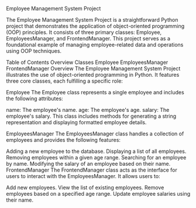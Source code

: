 Employee Management System Project

The Employee Management System Project is a straightforward Python project that demonstrates the application of object-oriented programming (OOP) principles. It consists of three primary classes: Employee, EmployeesManager, and FrontendManager. This project serves as a foundational example of managing employee-related data and operations using OOP techniques.

Table of Contents
Overview
Classes
Employee
EmployeesManager
FrontendManager
Overview
The Employee Management System Project illustrates the use of object-oriented programming in Python. It features three core classes, each fulfilling a specific role:

Employee
The Employee class represents a single employee and includes the following attributes:

name: The employee's name.
age: The employee's age.
salary: The employee's salary.
This class includes methods for generating a string representation and displaying formatted employee details.

EmployeesManager
The EmployeesManager class handles a collection of employees and provides the following features:

Adding a new employee to the database.
Displaying a list of all employees.
Removing employees within a given age range.
Searching for an employee by name.
Modifying the salary of an employee based on their name.
FrontendManager
The FrontendManager class acts as the interface for users to interact with the EmployeesManager. It allows users to:

Add new employees.
View the list of existing employees.
Remove employees based on a specified age range.
Update employee salaries using their name.
